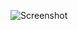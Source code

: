 ![Screenshot](https://raw.githubusercontent.com/Cryakl/Ultimate-RAT-Collection/refs/heads/main/Outbreak/Outbreak%20v0.3.0%20alpha/Screenshot.png)
